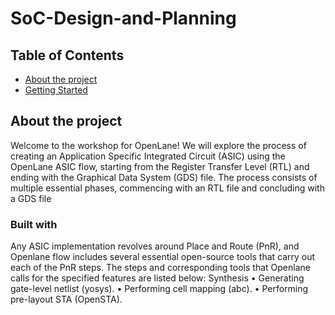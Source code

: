 # SoC-Design-and-Planning

## Table of Contents

- [About the project](#about_the_project)
- [Getting Started](#getting_strated)


## About the project
Welcome to the workshop for OpenLane! We will explore the process of creating an Application Specific Integrated Circuit (ASIC) using the OpenLane ASIC flow, starting from the Register Transfer Level (RTL) and ending with the Graphical Data System (GDS) file. The process consists of multiple essential phases, commencing with an RTL file and concluding with a GDS file

### Built with
Any ASIC implementation revolves around Place and Route (PnR), and Openlane flow includes several essential open-source tools that carry out each of the PnR steps. The steps and corresponding tools that Openlane calls for the specified features are listed below:
  	Synthesis
    •	Generating gate-level netlist (yosys).
    •	Performing cell mapping (abc).
    •	Performing pre-layout STA (OpenSTA).
